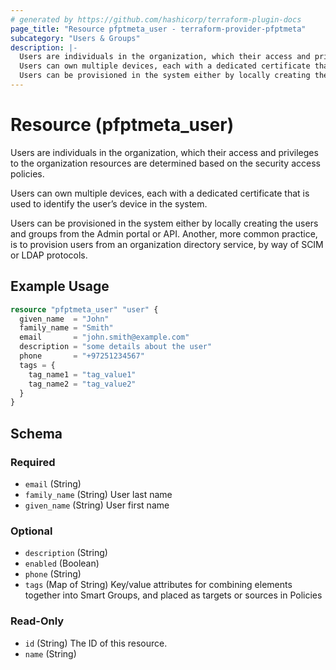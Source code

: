 ```yaml
---
# generated by https://github.com/hashicorp/terraform-plugin-docs
page_title: "Resource pfptmeta_user - terraform-provider-pfptmeta"
subcategory: "Users & Groups"
description: |-
  Users are individuals in the organization, which their access and privileges to the organization resources are determined based on the security access policies.
  Users can own multiple devices, each with a dedicated certificate that is used to identify the user’s device in the system.
  Users can be provisioned in the system either by locally creating the users and groups from the Admin portal or API. Another, more common practice, is to provision users from an organization directory service, by way of SCIM or LDAP protocols.
---
```


# Resource (pfptmeta_user)

Users are individuals in the organization, which their access and privileges to the organization resources are determined based on the security access policies.

Users can own multiple devices, each with a dedicated certificate that is used to identify the user’s device in the system.

Users can be provisioned in the system either by locally creating the users and groups from the Admin portal or API. Another, more common practice, is to provision users from an organization directory service, by way of SCIM or LDAP protocols.

## Example Usage

```terraform
resource "pfptmeta_user" "user" {
  given_name  = "John"
  family_name = "Smith"
  email       = "john.smith@example.com"
  description = "some details about the user"
  phone       = "+97251234567"
  tags = {
    tag_name1 = "tag_value1"
    tag_name2 = "tag_value2"
  }
}
```

<!-- schema generated by tfplugindocs -->
## Schema

### Required

- `email` (String)
- `family_name` (String) User last name
- `given_name` (String) User first name

### Optional

- `description` (String)
- `enabled` (Boolean)
- `phone` (String)
- `tags` (Map of String) Key/value attributes for combining elements together into Smart Groups, and placed as targets or sources in Policies

### Read-Only

- `id` (String) The ID of this resource.
- `name` (String)
